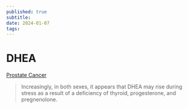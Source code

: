 ```yaml
---
published: true
subtitle:
date: 2024-01-07
tags: 
---
```


# DHEA
[Prostate Cancer](https://raypeat2.com/articles/articles/prostate-cancer.shtml)
> Increasingly, in both sexes, it appears that DHEA may rise during stress as a result of a deficiency of thyroid, progesterone, and pregnenolone.